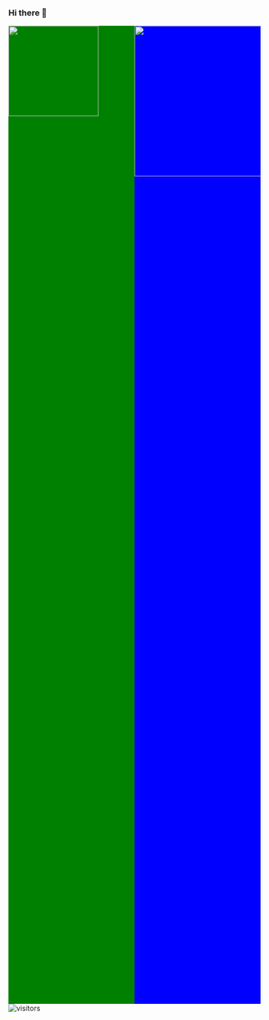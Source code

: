 ### Hi there 👋
<div style="width: 50%; height: 50%; background-color: green; float:left;"> 
  <img height="180em" src="https://github-readme-stats.vercel.app/api?username=OussemaZaier&show_icons=true&hide_border=true&&count_private=true&include_all_commits=true" />
</div>
<div style="width: 50%; height: 50%; background-color: blue; float:right;">
<img height="300em" src="https://github-readme-stats.vercel.app/api/top-langs/?username=OussemaZaier&layout=compact)"/>
</div>

 
    
![visitors](https://visitor-badge.glitch.me/badge?page_id=page.id)

<!--
**OussemaZaier/OussemaZaier** is a ✨ _special_ ✨ repository because its `README.md` (this file) appears on your GitHub profile.

Here are some ideas to get you started:

- 🔭 I’m currently working on ...
- 🌱 I’m currently learning ...
- 👯 I’m looking to collaborate on ...
- 🤔 I’m looking for help with ...
- 💬 Ask me about ...
- 📫 How to reach me: ...
- 😄 Pronouns: ...
- ⚡ Fun fact: ...
-->
